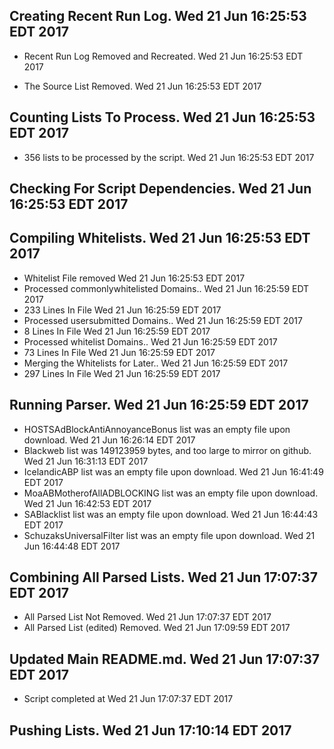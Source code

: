 ## Creating Recent Run Log. Wed 21 Jun 16:25:53 EDT 2017
* Recent Run Log Removed and Recreated. Wed 21 Jun 16:25:53 EDT 2017

* The Source List Removed. Wed 21 Jun 16:25:53 EDT 2017
## Counting Lists To Process. Wed 21 Jun 16:25:53 EDT 2017
* 	356 lists to be processed by the script. Wed 21 Jun 16:25:53 EDT 2017

## Checking For Script Dependencies. Wed 21 Jun 16:25:53 EDT 2017

## Compiling Whitelists. Wed 21 Jun 16:25:53 EDT 2017
* Whitelist File removed Wed 21 Jun 16:25:53 EDT 2017
* Processed commonlywhitelisted Domains.. Wed 21 Jun 16:25:59 EDT 2017
* 	233 Lines In File Wed 21 Jun 16:25:59 EDT 2017
* Processed usersubmitted Domains.. Wed 21 Jun 16:25:59 EDT 2017
* 	8 Lines In File Wed 21 Jun 16:25:59 EDT 2017
* Processed whitelist Domains.. Wed 21 Jun 16:25:59 EDT 2017
* 	73 Lines In File Wed 21 Jun 16:25:59 EDT 2017
* Merging the Whitelists for Later.. Wed 21 Jun 16:25:59 EDT 2017
* 	297 Lines In File Wed 21 Jun 16:25:59 EDT 2017

## Running Parser. Wed 21 Jun 16:25:59 EDT 2017
* HOSTSAdBlockAntiAnnoyanceBonus list was an empty file upon download. Wed 21 Jun 16:26:14 EDT 2017
* Blackweb list was 149123959 bytes, and too large to mirror on github. Wed 21 Jun 16:31:13 EDT 2017
* IcelandicABP list was an empty file upon download. Wed 21 Jun 16:41:49 EDT 2017
* MoaABMotherofAllADBLOCKING list was an empty file upon download. Wed 21 Jun 16:42:53 EDT 2017
* SABlacklist list was an empty file upon download. Wed 21 Jun 16:44:43 EDT 2017
* SchuzaksUniversalFilter list was an empty file upon download. Wed 21 Jun 16:44:48 EDT 2017

## Combining All Parsed Lists. Wed 21 Jun 17:07:37 EDT 2017
* All Parsed List Not Removed. Wed 21 Jun 17:07:37 EDT 2017
* All Parsed List (edited) Removed. Wed 21 Jun 17:09:59 EDT 2017

## Updated Main README.md. Wed 21 Jun 17:07:37 EDT 2017

* Script completed at Wed 21 Jun 17:07:37 EDT 2017
## Pushing Lists. Wed 21 Jun 17:10:14 EDT 2017
